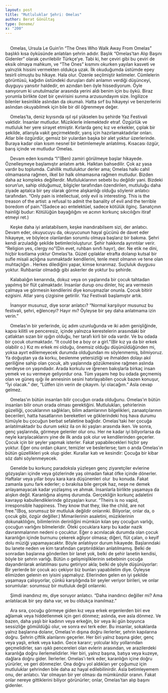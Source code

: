 ```yaml
---
layout: post
title: "Mutluluklar Şehri: Omelas"
author: Berat Gönültaş
type: Deneme/
x: "200"
---
```

<br/>
&nbsp;&nbsp;&nbsp;&nbsp;Omelas, Ursula Le Guin’in “The Ones Who Walk Away From Omelas” başlıklı kısa öyküsünde anlatılan şehrin adıdır. Başlık “Omelas’tan Alıp Başını Gidenler” olarak çevrilebilir Türkçe’ye. Tabi ki, her çeviri gibi bu çeviri de eksik olmaya mahkum, ve “The Ones” kısmını okurken yayılan kasveti ve yalnızlık hissini vermekten oldukça uzak. İlk okuduğumda üstümde epey tesirli olmuştu bu hikaye. Hala olur. Özenle seçilmiştir kelimeler. Cümlelerin görüntüsü, kağıdın üstündeki duruşları dahi anlamın verdiği düşünceyi, duyguyu yansıtır haldedir, en azından ben öyle hissediyorum. Öyle sanıyorum ki unutulmazlar arasında yerini aldı benim için bu öykü. Biraz yorumla birlikte özet bir çevirisini sunma arzusundayım size. İngilizce bilenler kesinlikle aslından da okumalı. Hatta sırf bu hikayeyi ve benzerlerini aslından okuyabilmek için bile bir dil öğrenmeye değer.

&nbsp;&nbsp;&nbsp;&nbsp;Omelas’ta, deniz kıyısında ışıl ışıl yükselen bu şehirde Yaz Festivali vaktidir. İnsanlar mutludur. Müziklerle inlemektedir etraf. Özgürlük ve mutluluk her yere sirayet etmiştir. Kırlarda genç kız ve erkekler, çıplak bir şekilde, atlarıyla vakit geçirmektedir, yarış için hazırlamaktadırlar onları. Atlar bile özgürdür, gemsiz bir yulardan başka bir alet yoktur üzerlerinde. Buraya kadar olan kısım nesnel bir betimlemeyle anlatılmış. Kısacası özgür, barış içinde ve mutludur Omelas.

&nbsp;&nbsp;&nbsp;&nbsp;Devam eden kısımda “I”(Ben) zamiri görülmeye başlar hikayede. Öznelleşmeye başlamıştır anlatım artık. Halktan bahsedilir. Çok az yasa vardır bu toplumda. Cahillik mutluluktur derler ama; Omelas halkı cahil olmamasına rağmen, ilkel bir halk olmamasına rağmen mutludur. Bizden daha az kompleks değillerdir. Mutluluklarının sebebi bu değildir yani. Bizdeki sorun’un, sahip olduğumuz, bilgiçler tarafından özendirilen, mutluluğu daha ziyade aptalca bir şey olarak görme alışkanlığı olduğu söylenir anlatıcı tarafından. “Only pain is intellectual, only evil is interesting. This is the treason of the artist: a refusal to admit the banality of evil and the terrible boredom of pain."(Sadece acı entelektüel, sadece kötülük ilginç. Sanatçının hainliği budur: Kötülüğün bayağılığını ve acının korkunç sıkıcılığını itiraf etmeyi ret.)

&nbsp;&nbsp;&nbsp;&nbsp;Keşke daha iyi anlatabilsem, keşke inandırabilsem sizi, der anlatıcı. Devam eder, okuyucuyu da, okuyucunun hayal gücünü de davet eder hikayeye, ve böylece olanlardan sorumlu olmaya başlarız bir bakıma. Şehri kendi arzuladığı şekilde betimler/oluşturur. Şehir hakkında ayrıntılar verir. “Religion yes, clergy no”(Din evet, ruhban sınıfı hayır), der. Ne etik ne dini, hiçbir kısıtlama yoktur Omelas’ta. Güzel çıplaklar etrafta dolanıp kutsal bir sufle misali açlığına sunmaktadır kendilerini, tenle mest olmanın ve tene olan muhtaçlığın . Herkes dilediğini yapar, kimse kınanmaz. Suçluluk duygusu yoktur. Ruhbanlar olmadığı gibi askerler de yoktur bu şehirde.

&nbsp;&nbsp;&nbsp;&nbsp;Kalabalığın kenarında, dokuz veya on yaşlarında bir çocuk tahtadan yapılmış bir flüt çalmaktadır. İnsanlar durup onu dinler, hiç ara vermesin çalmaya ve görmesin kendilerini diye konuşmazlar onunla. Çocuk bitirir ezgisini. Atlar yarış çizgisine getirilir. Yaz Festivali başlamıştır artık.

&nbsp;&nbsp;&nbsp;&nbsp;İnanıyor musunuz, diye sorar anlatıcı? “Normal karşılıyor musunuz bu festivali, şehri, eğlenceyi? Hayır mı? Öyleyse bir şey daha anlatmama izin verin.”

&nbsp;&nbsp;&nbsp;&nbsp;Omelas’ın bir yerlerinde, üç adım uzunluğunda ve iki adım genişliğinde, kapısı kilitli ve penceresiz, içinde yalnızca kerestelerin arasındaki bir çatlaktan sızan bir ışığın olduğu, her tarafı kirli bir oda vardır. Ve bu odada bir çocuk oturmaktadır. “It could be a boy or a girl.”(Bir kız ya da bir erkek olabilir o.) Kız mı erkek mi olduğu, önemsiz olduğu düşünüldüğünden mi, yoksa ayırt edilemeyecek durumda olduğundan mı söylenmemiş, bilmiyoruz. Ya doğuştan ya da korku, beslenme yetersizliği ve ihmalden dolayı akıl geriliğine sahip olan çocuk, altı yaşlarında gözükmesine rağmen aslında nerdeyse on yaşındadır. Arada korkulu ve iğrenen bakışlarla birkaç insan yemek ve su vermeye geliyordur ona. Tüm yaşamı hep bu odada geçmemiş olan ve güneş ışığı ile annesinin sesini hatırlayabilen çocuk bazen konuşur, “İyi olacak.” der, “Lütfen izin verin de çıkayım. İyi olacağım.” Asla cevap gelmez.

&nbsp;&nbsp;&nbsp;&nbsp;Omelas’ın bütün insanları bilir çocuğun orada olduğunu. Omelas’ın bütün insanları bilir onun orada olması gerektiğini. Mutlulukları, şehirlerinin güzelliği, çocuklarının sağlıkları, bilim adamlarının bilgelikleri, zanaatçılarının becerileri, hatta hasatlarının bereketleri ve göklerindeki hoş hava durumu tümüyle bu çocuğun berbat sefaletine bağlıdır. Omelas'taki her çocuğa anlatılmaktadır bu durum sekiz ila on iki yaşları arasında iken. Ve sonra, genç yaşlarında, görmeye gelenler olur onu. Her ne kadar iyi biliyorlarsa da neyle karşılacaklarını yine de ilk anda şok olur ve kendilerinden geçerler. Çocuk için bir şeyler yapmak isterler. Fakat yapabilecekleri hiçbir şey yoktur. Eğer onu ordan çıkarır, temizler ve beslerlerse; tam o anda Omelas’ın bütün güzellikleri yok olup gider. Kurallar katı ve kesindir: Çocuğa bir kibar söz dahi söylenmeyecek.

&nbsp;&nbsp;&nbsp;&nbsp;Genelde bu korkunç paradoksla yüzleşen genç ziyaretçiler evlerine gözyaşları içinde veya gözlerinde yaş olmadan fakat öfke içinde dönerler. Haftalar veya yıllar boyu kara kara düşünenleri olur  bu konuda. Fakat zamanla şunu fark ederler; o bırakılsa bile gerçek haz, neşe ne demek anlayamayacak kadar yozlaşmış ve ahmak. İnsanlarla birlikte yaşamaya da alışkın değil. Karanlığına alışmış durumda. Gerçekliğin korkunç adaletini kavrayıp kabullendiklerinde gözyaşları kurur. “Theirs is no vapid, irresponsible happiness. They know that they, like the child, are not free.”(Boş, sorumsuz bir mutluluk değildir onlarınki. Biliyorlar, onlar da, o çocuk gibi, özgür değiller.) Mimarilerinin asaletini, müziklerinin dokunaklılığını, bilimlerinin derinliğini mümkün kılan şey çocuğun varlığı, çocuğun varlığını bilmeleridir. Öteki çocuklara karşı bu kadar nazik davranmalarının nedeni o çocuktur. Eğer o acınılacak durumda olan çocuk karanlığın içinde burnunu çekerek ağlıyor olmasa; diğeri, flüt çalan, o keyif dolu müziği yapamayacaktır. Böyle anlatılıyor durum hikayede. Başlarındaki bu lanete neden ve kim tarafından çarptırıldıkları anlatılmamış. Belki de sonradan başlarına gönderilen bir lanet yok, belki de şehir lanetin kendisi, böyle bir şehrin varlığı. Bütün o gelişmişliklerinin sebebinin çocuğa dayandırılarak anlatılması şunu getiriyor akla; belki de şöyle düşünüyorlar: Bir yerlerde bir çocuk acı çekiyor biz bunları yapabilelim diye. Öyleyse elimizden gelenin en iyisini yapmalıyız. Ellerinden gelen en iyi şekilde yaşamaya çalışıyorlar, çünkü karşılığında bir şeyler veriyor birileri, ve onlar sorumlular: sorumsuz bir mutluluk değil onlarınki.

&nbsp;&nbsp;&nbsp;&nbsp;Şimdi inandınız mı, diye soruyor anlatıcı. “Daha inandırıcı değiller mi? Ama anlatılacak bir şey daha var, ve bu oldukça inanılmaz.”

&nbsp;&nbsp;&nbsp;&nbsp;Ara sıra, çocuğu görmeye giden kız veya erkek ergenlerden biri eve ağlamak veya hiddetlenmek için geri dönmez; aslında, eve asla dönmez. Ve bazen, daha yaşlı bir kadının veya erkeğin, bir veya iki gün boyunca sessizliğe gömüldüğü olur, ve sonra evi terk eder. Bu insanlar, sokaklarda yalnız başlarına dolanır, Omelas’ın dışına doğru ilerlerler, şehrin kapılarına doğru. Şehrin çiftlik alanlarını geçerler. Her biri yalnız başına gider, genç veya yaşlı, erkek veya kadın. Gece kararır; yolcular köy yollarından geçmelidirler, sarı ışıklı pencereleri olan evlerin arasından, ve arazilerdeki karanlığa doğru ilerlemelidirler. Her biri, yalnız başına, batıya veya kuzeye, dağlara doğru gider. İlerlerler. Omelas’ı terk eder, karanlığın içine doğru yürürler, ve geri dönmezler. Ona doğru yol aldıkları yer çoğumuz için mutluluklar şehrinden bile daha az hayal edilebilinirdir. Asla betimleyemem onu, der anlatıcı. Var olmayan bir yer olması da mümkündür oranın. Fakat onlar nereye gittiklerini biliyor görünürler; onlar, Omelas’tan alıp başını gidenler.
